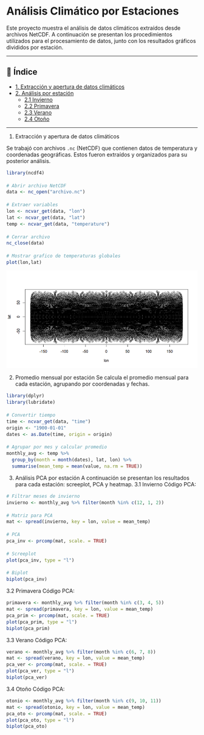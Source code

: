 # Análisis Climático por Estaciones

Este proyecto muestra el análisis de datos climáticos extraídos desde archivos NetCDF. A continuación se presentan los procedimientos utilizados para el procesamiento de datos, junto con los resultados gráficos divididos por estación.

---

## 📌 Índice

- [1. Extracción y apertura de datos climáticos](#1-extracción-y-apertura-de-datos-climáticos)
- [2. Análisis por estación](#2-análisis-por-estación)
  - [2.1 Invierno](#21-invierno)
  - [2.2 Primavera](#22-primavera)
  - [2.3 Verano](#23-verano)
  - [2.4 Otoño](#24-otoño)

---

 1. Extracción y apertura de datos climáticos

Se trabajó con archivos `.nc` (NetCDF) que contienen datos de temperatura y coordenadas geográficas. Estos fueron extraídos y organizados para su posterior análisis.

```r
library(ncdf4)

# Abrir archivo NetCDF
data <- nc_open("archivo.nc")

# Extraer variables
lon <- ncvar_get(data, "lon")
lat <- ncvar_get(data, "lat")
temp <- ncvar_get(data, "temperature")

# Cerrar archivo
nc_close(data)

# Mostrar grafico de temperaturas globales
plot(lon,lat)
```
![extracción de temperatura global](Graphics/Rplot.png)

 2. Promedio mensual por estación
Se calcula el promedio mensual para cada estación, agrupando por coordenadas y fechas.

```r
library(dplyr)
library(lubridate)

# Convertir tiempo
time <- ncvar_get(data, "time")
origin <- "1900-01-01"
dates <- as.Date(time, origin = origin)

# Agrupar por mes y calcular promedio
monthly_avg <- temp %>%
  group_by(month = month(dates), lat, lon) %>%
  summarise(mean_temp = mean(value, na.rm = TRUE))
```
3. Análisis PCA por estación
A continuación se presentan los resultados para cada estación: screeplot, PCA y heatmap.
3.1 Invierno
Código PCA:

```r
# Filtrar meses de invierno
invierno <- monthly_avg %>% filter(month %in% c(12, 1, 2))

# Matriz para PCA
mat <- spread(invierno, key = lon, value = mean_temp)

# PCA
pca_inv <- prcomp(mat, scale. = TRUE)

# Screeplot
plot(pca_inv, type = "l")

# Biplot
biplot(pca_inv)

```

3.2 Primavera
Código PCA:

```r
primavera <- monthly_avg %>% filter(month %in% c(3, 4, 5))
mat <- spread(primavera, key = lon, value = mean_temp)
pca_prim <- prcomp(mat, scale. = TRUE)
plot(pca_prim, type = "l")
biplot(pca_prim)

```
3.3 Verano
Código PCA:

```r
verano <- monthly_avg %>% filter(month %in% c(6, 7, 8))
mat <- spread(verano, key = lon, value = mean_temp)
pca_ver <- prcomp(mat, scale. = TRUE)
plot(pca_ver, type = "l")
biplot(pca_ver)

```
3.4 Otoño
Código PCA:

```r
otonio <- monthly_avg %>% filter(month %in% c(9, 10, 11))
mat <- spread(otonio, key = lon, value = mean_temp)
pca_oto <- prcomp(mat, scale. = TRUE)
plot(pca_oto, type = "l")
biplot(pca_oto)

```
